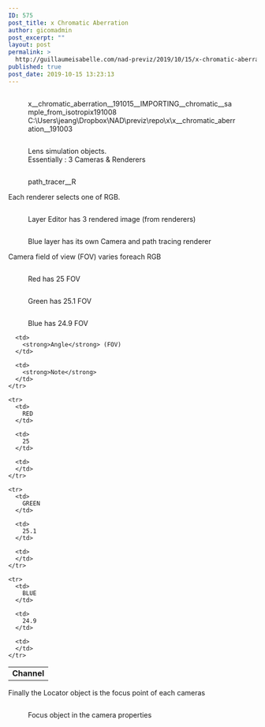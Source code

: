 ```yaml
---
ID: 575
post_title: x Chromatic Aberration
author: gicomadmin
post_excerpt: ""
layout: post
permalink: >
  http://guillaumeisabelle.com/nad-previz/2019/10/15/x-chromatic-aberration/
published: true
post_date: 2019-10-15 13:23:13
---
```

<!-- wp:image {"id":576} --><figure class="wp-block-image">

<img src="http://guillaumeisabelle.com/nad-previz/wp-content/uploads/sites/19/2019/10/image-19-1024x495.png" alt="" class="wp-image-576" /><figcaption>x\_\_chromatic_aberration\_\_191015\_\_IMPORTING\_\_chromatic__sample_from_isotropix191008  
C:\Users\jeang\Dropbox\NAD\previz\repo\x\x\_\_chromatic_aberration\_\_191003</figcaption></figure> <!-- /wp:image -->

<!-- wp:block-lab/stc-vision-block {"vision":"Picture the Essential Steps to  understand and reproduce the Effect","dtdue":"191015"} /-->

<!-- wp:image {"id":579} --><figure class="wp-block-image">

<img src="http://guillaumeisabelle.com/nad-previz/wp-content/uploads/sites/19/2019/10/image-20.png" alt="" class="wp-image-579" /><figcaption>Lens simulation objects.  
Essentially : 3 Cameras & Renderers  
</figcaption></figure> <!-- /wp:image -->

<!-- wp:image {"id":582} --><figure class="wp-block-image">

<img src="http://guillaumeisabelle.com/nad-previz/wp-content/uploads/sites/19/2019/10/image-22-1024x696.png" alt="" class="wp-image-582" /><figcaption>path_tracer__R  
</figcaption></figure> <!-- /wp:image -->

<!-- wp:paragraph -->

Each renderer selects one of RGB.

<!-- /wp:paragraph -->

<!-- wp:image {"id":581} --><figure class="wp-block-image">

<img src="http://guillaumeisabelle.com/nad-previz/wp-content/uploads/sites/19/2019/10/image-21-1024x437.png" alt="" class="wp-image-581" /><figcaption>Layer Editor has 3 rendered image (from renderers)</figcaption></figure> <!-- /wp:image -->

<!-- wp:image {"id":584} --><figure class="wp-block-image">

<img src="http://guillaumeisabelle.com/nad-previz/wp-content/uploads/sites/19/2019/10/image-23-1024x224.png" alt="" class="wp-image-584" /><figcaption>Blue layer has its own Camera and path tracing renderer</figcaption></figure> <!-- /wp:image -->

<!-- wp:paragraph -->

Camera field of view (FOV) varies foreach RGB

<!-- /wp:paragraph -->

<!-- wp:image {"id":589} --><figure class="wp-block-image">

<img src="http://guillaumeisabelle.com/nad-previz/wp-content/uploads/sites/19/2019/10/image-26.png" alt="" class="wp-image-589" /><figcaption>Red has 25 FOV</figcaption></figure> <!-- /wp:image -->

<!-- wp:image {"id":587} --><figure class="wp-block-image">

<img src="http://guillaumeisabelle.com/nad-previz/wp-content/uploads/sites/19/2019/10/image-25.png" alt="" class="wp-image-587" /><figcaption>Green has 25.1 FOV</figcaption></figure> <!-- /wp:image -->

<!-- wp:image {"id":586} --><figure class="wp-block-image">

<img src="http://guillaumeisabelle.com/nad-previz/wp-content/uploads/sites/19/2019/10/image-24.png" alt="" class="wp-image-586" /><figcaption>Blue has 24.9 FOV</figcaption></figure> <!-- /wp:image -->

<!-- wp:table -->

<table class="wp-block-table">
  <tbody>
    <tr>
      <td>
        <strong>Channel</strong>
      </td>
      
      <td>
        <strong>Angle</strong> (FOV)
      </td>
      
      <td>
        <strong>Note</strong>
      </td>
    </tr>
    
    <tr>
      <td>
        RED
      </td>
      
      <td>
        25
      </td>
      
      <td>
      </td>
    </tr>
    
    <tr>
      <td>
        GREEN
      </td>
      
      <td>
        25.1
      </td>
      
      <td>
      </td>
    </tr>
    
    <tr>
      <td>
        BLUE
      </td>
      
      <td>
        24.9
      </td>
      
      <td>
      </td>
    </tr>
  </tbody>
</table>

<!-- /wp:table -->

<!-- wp:paragraph -->

Finally the Locator object is the focus point of each cameras

<!-- /wp:paragraph -->

<!-- wp:image {"id":595} --><figure class="wp-block-image">

<img src="http://guillaumeisabelle.com/nad-previz/wp-content/uploads/sites/19/2019/10/image-28-1024x221.png" alt="" class="wp-image-595" /><figcaption>Focus object in the camera properties</figcaption></figure> <!-- /wp:image -->